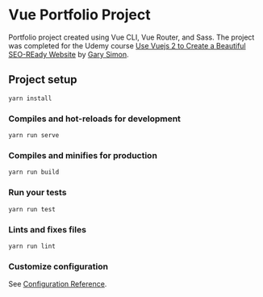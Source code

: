 # Vue Portfolio Project

Portfolio project created using Vue CLI, Vue Router, and Sass. The project was completed for the Udemy course [Use Vuejs 2 to Create a Beautiful SEO-REady Website](https://www.udemy.com/vuejs-seo-website-course) by [Gary Simon](https://coursetro.com).

## Project setup

```
yarn install
```

### Compiles and hot-reloads for development

```
yarn run serve
```

### Compiles and minifies for production

```
yarn run build
```

### Run your tests

```
yarn run test
```

### Lints and fixes files

```
yarn run lint
```

### Customize configuration

See [Configuration Reference](https://cli.vuejs.org/config/).
